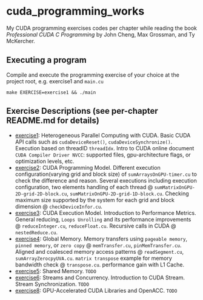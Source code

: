 # cuda_programming_works
My CUDA programming exercises codes per chapter while reading the book *Professional CUDA C Programming* by John Cheng, Max Grossman, and Ty McKercher.

## Executing a program
Compile and execute the programming exercise of your choice at the project root, e.g. exercise1 and `main.cu`
```
make EXERCISE=exercise1 && ./main
```

## Exercise Descriptions (see per-chapter README.md for details)
* [exercise1](exercise1/): Heterogeneous Parallel Computing with CUDA. Basic CUDA API calls such as `cudaDeviceReset()`, `cudaDeviceSynchronize()`. Execution based on threadID `threadIdx`. Intro to CUDA online document `CUDA Compiler Driver NVCC`: supported files, gpu-architecture flags, or optimization levels, etc.
* [exercise2](exercise2/): CUDA Programming Model. Different execution configuration(varying grid and block size) of `sumArraysOnGPU-timer.cu` to check the difference and reason. Several executions including execution configuration, two elements handling of each thread @ `sumMatrixOnGPU-2D-grid-2D-block.cu`, `sumMatrixOnGPU-2D-grid-1D-block.cu`. Checking maximum size supported by the system for each grid and block dimension @ `checkDeviceInfor.cu`.
* [exercise3](exercise3/): CUDA Execution Model. Introduction to Performance Metrics. General reducing, `Loops Unrolling` and its performance improvements @ `reduceInteger.cu`, `reduceFloat.cu`. Recursive calls in CUDA @ `nestedReduce.cu`.
* [exercise4](exercise4/): Global Memory. Memory transfers using `pageable memory`, `pinned memory`, or `zero copy` @ `memTransfer.cu`, `pinMemTransfer.cu`. Aligned and coalesced memory access patterns @ `readSegment.cu`, `sumArrayZerocpyUVA.cu`. `matrix transpose` example for memory bandwidth check @ `transpose.cu`. performance gain with L1 Cache.
* [exercise5](exercise5/): Shared Memory. `TODO`
* [exercise6](exercise6/): Streams and Concurrency. Introduction to CUDA Stream. Stream Synchronization. `TODO`
* [exercise8](exercise8/): GPU-Accelerated CUDA Libraries and OpenACC. `TODO`
